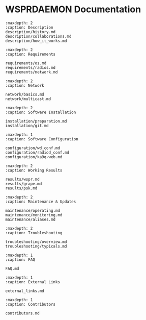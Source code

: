 
# WSPRDAEMON Documentation

```{toctree}
:maxdepth: 2
:caption: Description
description/history.md
description/collaborations.md
description/how_it_works.md
```

```{toctree}
:maxdepth: 2
:caption: Requirements

requirements/os.md
requirements/radios.md
requirements/network.md
```

```{toctree}
:maxdepth: 2
:caption: Network

network/basics.md
network/multicast.md
```

```{toctree}
:maxdepth: 2
:caption: Software Installation

installation/preparation.md
installation/git.md
```

```{toctree}
:maxdepth: 1
:caption: Software Configuration

configuration/wd_conf.md
configuration/radiod_conf.md
configuration/ka9q-web.md
```

```{toctree}
:maxdepth: 2
:caption: Working Results

results/wspr.md
results/grape.md
results/psk.md
```

```{toctree}
:maxdepth: 2
:caption: Maintenance & Updates

maintenance/operating.md
maintenance/monitoring.md
maintenance/aliases.md
```

```{toctree}
:maxdepth: 2
:caption: Troubleshooting

troubleshooting/overview.md
troubleshooting/typicals.md
```

```{toctree}
:maxdepth: 1
:caption: FAQ

FAQ.md
```

```{toctree}
:maxdepth: 1
:caption: External Links

external_links.md
```

```{toctree}
:maxdepth: 1
:caption: Contributors 

contributors.md
```
